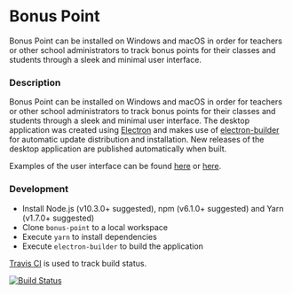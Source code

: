 # Bonus Point
Bonus Point can be installed on Windows and macOS in order for teachers or other school administrators to track bonus points for their classes and students through a sleek and minimal user interface.

### Description
Bonus Point can be installed on Windows and macOS in order for teachers or other school administrators to track bonus points for their classes and students through a sleek and minimal user interface. The desktop application was created using [Electron](https://electronjs.org) and makes use of [electron-builder](https://www.electron.build/auto-update) for automatic update distribution and installation. New releases of the desktop application are published automatically when built.

Examples of the user interface can be found [here](https://share.mathhulk.me/2019-01-28_16-10-31.png) or [here](https://github.com/mathhulk/bonus-point/wiki).

### Development
* Install Node.js (v10.3.0+ suggested), npm (v6.1.0+ suggested) and Yarn (v1.7.0+ suggested)
* Clone `bonus-point` to a local workspace
* Execute `yarn` to install dependencies
* Execute `electron-builder` to build the application

[Travis CI](https://travis-ci.org/mathhulk/bonus-point) is used to track build status.

[![Build Status](https://travis-ci.org/mathhulk/bonus-point.svg?branch=master)](https://travis-ci.org/mathhulk/bonus-point)
